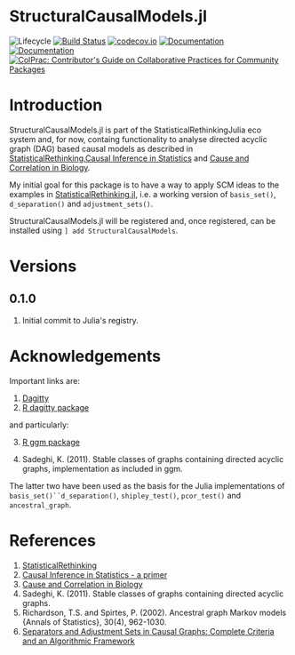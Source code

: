 # StructuralCausalModels.jl

![Lifecycle](https://img.shields.io/badge/lifecycle-experimental-orange.svg)<!--
![Lifecycle](https://img.shields.io/badge/lifecycle-maturing-blue.svg)
![Lifecycle](https://img.shields.io/badge/lifecycle-stable-green.svg)
![Lifecycle](https://img.shields.io/badge/lifecycle-retired-orange.svg)
![Lifecycle](https://img.shields.io/badge/lifecycle-archived-red.svg)
![Lifecycle](https://img.shields.io/badge/lifecycle-dormant-blue.svg) -->
[![Build Status](https://travis-ci.com/StatisticalRethinkingJulia/StructuralCausalModels.jl.svg?branch=master)](https://travis-ci.com/StatisticalRethinkingJulia/StructuralCausalModels.jl)
[![codecov.io](http://codecov.io/github/StatisticalRethinkingJulia/StructuralCausalModels.jl/coverage.svg?branch=master)](http://codecov.io/github/StatisticalRethinkingJulia/StructuralCausalModels.jl?branch=master)
[![Documentation](https://img.shields.io/badge/docs-stable-blue.svg)](https://StatisticalRethinkingJulia.github.io/StructuralCausalModels.jl/stable)
[![Documentation](https://img.shields.io/badge/docs-master-blue.svg)](https://StatisticalRethinkingJulia.github.io/StructuralCausalModels.jl/dev)
[![ColPrac: Contributor's Guide on Collaborative Practices for Community Packages](https://img.shields.io/badge/ColPrac-Contributor's%20Guide-blueviolet)](https://github.com/SciML/ColPrac)

# Introduction

StructuralCausalModels.jl is part of the StatisticalRethinkingJulia eco system and, for now, containg functionality to analyse directed acyclic graph (DAG) based causal models as described in [StatisticalRethinking](https://xcelab.net/rm/statistical-rethinking/),[Causal Inference in Statistics](http://bcs.wiley.com/he-bcs/Books?action=index&bcsId=10288&itemId=1119186846) and [Cause and Correlation in Biology](https://www.cambridge.org/core/books/cause-and-correlation-in-biology/247799189B31939D24BC0F61FD59E9BB#).

My initial goal for this package is to have a way to apply SCM ideas to the examples in [StatisticalRethinking.jl](https://github.com/StatisticalRethinkingJulia), i.e. a working version of `basis_set()`, `d_separation()` and `adjustment_sets()`.

StructuralCausalModels.jl will be registered and, once registered, can be installed using
`] add StructuralCausalModels`.

# Versions

## 0.1.0

1. Initial commit to Julia's registry.

# Acknowledgements

Important links are:

1. [Dagitty](http://www.dagitty.net/)
2. [R dagitty package](https://cran.r-project.org/web/packages/dagitty/index.html)

and particularly:

3. [R ggm package](https://cran.r-project.org/web/packages/ggm/index.html)

4. Sadeghi, K. (2011). Stable classes of graphs containing directed acyclic
graphs, implementation as included in ggm.

The latter two have been used as the basis for the Julia implementations of `basis_set()``d_separation()`, `shipley_test()`, `pcor_test()` and `ancestral_graph`.


# References

1. [StatisticalRethinking](https://xcelab.net/rm/statistical-rethinking/)
2. [Causal Inference in Statistics - a primer](https://www.wiley.com/en-us/Causal+Inference+in+Statistics%3A+A+Primer-p-9781119186847)
3. [Cause and Correlation in Biology](https://www.cambridge.org/core/books/cause-and-correlation-in-biology/247799189B31939D24BC0F61FD59E9BB#)
4. Sadeghi, K. (2011). Stable classes of graphs containing directed acyclic
graphs.
5. Richardson, T.S. and Spirtes, P. (2002).  Ancestral graph Markov
models {Annals of Statistics}, 30(4), 962-1030.
6. [Separators and Adjustment Sets in Causal Graphs: Complete Criteria and an Algorithmic Framework](https://doi.org/10.1016/j.artint.2018.12.006)

